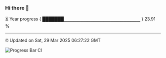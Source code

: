 ### Hi there 👋

⏳ Year progress { ███████▁▁▁▁▁▁▁▁▁▁▁▁▁▁▁▁▁▁▁▁▁▁▁ } 23.91 %

---

⏰ Updated on Sat, 29 Mar 2025 06:27:22 GMT

![Progress Bar CI](https://github.com/liununu/liununu/workflows/Progress%20Bar%20CI/badge.svg)
